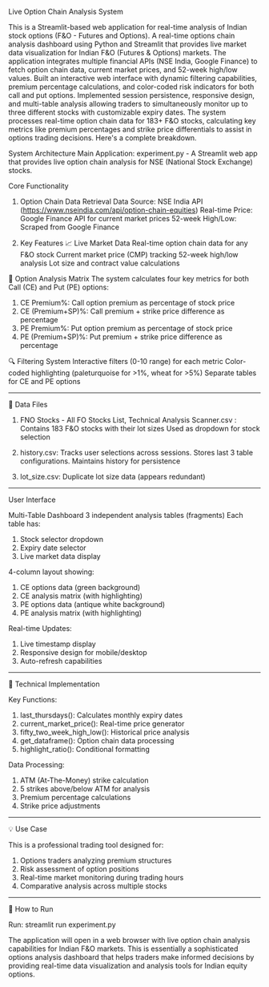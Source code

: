 Live Option Chain Analysis System

This is a Streamlit-based web application for real-time analysis of Indian stock options (F&O - Futures and Options).
A real-time options chain analysis dashboard using Python and Streamlit that provides live market data visualization for Indian F&O (Futures & Options) markets. The application integrates multiple financial APIs (NSE India, Google Finance) to fetch option chain data, current market prices, and 52-week high/low values. Built an interactive web interface with dynamic filtering capabilities, premium percentage calculations, and color-coded risk indicators for both call and put options. Implemented session persistence, responsive design, and multi-table analysis allowing traders to simultaneously monitor up to three different stocks with customizable expiry dates. The system processes real-time option chain data for 183+ F&O stocks, calculating key metrics like premium percentages and strike price differentials to assist in options trading decisions.
Here's a complete breakdown.


System Architecture
Main Application: experiment.py - A Streamlit web app that provides live option chain analysis for NSE (National Stock Exchange) stocks.

Core Functionality

1. Option Chain Data Retrieval
Data Source: NSE India API (https://www.nseindia.com/api/option-chain-equities)
Real-time Price: Google Finance API for current market prices
52-week High/Low: Scraped from Google Finance

2. Key Features
📈 Live Market Data
Real-time option chain data for any F&O stock
Current market price (CMP) tracking
52-week high/low analysis
Lot size and contract value calculations

🎯 Option Analysis Matrix
The system calculates four key metrics for both Call (CE) and Put (PE) options:
  1. CE Premium%: Call option premium as percentage of stock price
  2. CE (Premium+SP)%: Call premium + strike price difference as percentage
  3. PE Premium%: Put option premium as percentage of stock price
  4. PE (Premium+SP)%: Put premium + strike price difference as percentage

🔍 Filtering System
Interactive filters (0-10 range) for each metric
Color-coded highlighting (paleturquoise for >1%, wheat for >5%)
Separate tables for CE and PE options
****************************************************************
📁 Data Files

1. FNO Stocks - All FO Stocks List, Technical Analysis Scanner.csv : Contains 183 F&O stocks with their lot sizes
  Used as dropdown for stock selection

2. history.csv: Tracks user selections across sessions. Stores last 3 table configurations. Maintains history for persistence
  

3. lot_size.csv: Duplicate lot size data (appears redundant)
*************************************************************************************
User Interface

Multi-Table Dashboard
3 independent analysis tables (fragments)
Each table has:
  1. Stock selector dropdown
  2. Expiry date selector
  3. Live market data display

4-column layout showing:
  1. CE options data (green background)
  2. CE analysis matrix (with highlighting)
  3. PE options data (antique white background)
  4. PE analysis matrix (with highlighting)

Real-time Updates:
  1. Live timestamp display
  2. Responsive design for mobile/desktop
  3. Auto-refresh capabilities
**************************************************
🔧 Technical Implementation

Key Functions:
  1. last_thursdays(): Calculates monthly expiry dates
  2. current_market_price(): Real-time price generator
  3. fifty_two_week_high_low(): Historical price analysis
  4. get_dataframe(): Option chain data processing
  5. highlight_ratio(): Conditional formatting
  
Data Processing:

  1. ATM (At-The-Money) strike calculation
  2. 5 strikes above/below ATM for analysis
  3. Premium percentage calculations
  4. Strike price adjustments
****************************************************
💡 Use Case

This is a professional trading tool designed for:
  1. Options traders analyzing premium structures
  2. Risk assessment of option positions
  3. Real-time market monitoring during trading hours
  4. Comparative analysis across multiple stocks

*****************************************************
🚀 How to Run

Run: streamlit run experiment.py

The application will open in a web browser with live option chain analysis capabilities for Indian F&O markets.
This is essentially a sophisticated options analysis dashboard that helps traders make informed decisions by providing real-time data visualization and analysis tools for Indian equity options.
